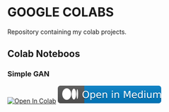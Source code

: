 # GOOGLE COLABS

Repository containing my colab projects.

## Colab Noteboos
### Simple GAN
[![Open In Colab](https://colab.research.google.com/assets/colab-badge.svg)](https://github.com/wilwal23/google-colabs/blob/main/simple_gan.ipynb)
[![Open in Medium](https://github.com/wilwal23/google-colabs/blob/main/tags/medium-badge.svg)](https://medium.com/the-research-nest/how-to-program-a-simple-gan-559ad707e201)


